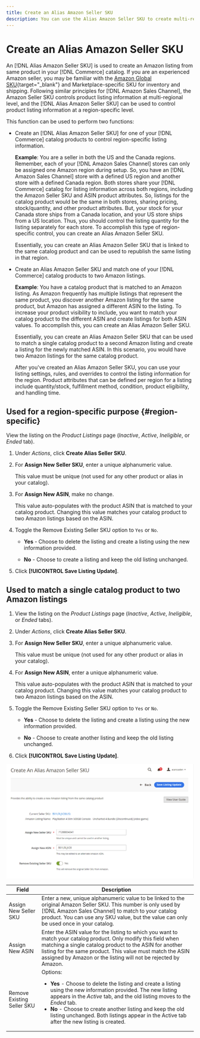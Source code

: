 ```yaml
---
title: Create an Alias Amazon Seller SKU
description: You can use the Alias Amazon Seller SKU to create multi-regional Amazon listings from your Commerce catalog products.
---
```


# Create an Alias Amazon Seller SKU

An [!DNL Alias Amazon Seller SKU] is used to create an Amazon listing from same product in your [!DNL Commerce] catalog. If you are an experienced Amazon seller, you may be familiar with the [Amazon Global SKU](https://sellercentral.amazon.com/gp/help/external/help.html?itemID=201394090){target="_blank"} and Marketplace-specific SKU for inventory and shipping. Following similar principles for [!DNL Amazon Sales Channel], the Amazon Seller SKU controls product listing information at multi-regional level, and the [!DNL Alias Amazon Seller SKU] can be used to control product listing information at a region-specific level.

This function can be used to perform two functions:

- Create an [!DNL Alias Amazon Seller SKU] for one of your [!DNL Commerce] catalog products to control region-specific listing information.

    **Example**: You are a seller in both the US and the Canada regions. Remember, each of your [!DNL Amazon Sales Channel] stores can only be assigned one Amazon region during setup. So, you have an [!DNL Amazon Sales Channel] store with a defined US region and another store with a defined Canada region. Both stores share your [!DNL Commerce] catalog for listing information across both regions, including the Amazon Seller SKU and ASIN product attributes. So, listings for the catalog product would be the same in both stores, sharing pricing, stock/quantity, and other product attributes. But, your stock for your Canada store ships from a Canada location, and your US store ships from a US location. Thus, you should control the listing quantity for the listing separately for each store. To accomplish this type of region-specific control, you can create an Alias Amazon Seller SKU.

    Essentially, you can create an Alias Amazon Seller SKU that is linked to the same catalog product and can be used to republish the same listing in that region.

- Create an Alias Amazon Seller SKU and match one of your [!DNL Commerce] catalog products to two Amazon listings.

    **Example**: You have a catalog product that is matched to an Amazon listing. As Amazon frequently has multiple listings that represent the same product, you discover another Amazon listing for the same product, but Amazon has assigned a different ASIN to the listing. To increase your product visibility to include, you want to match your catalog product to the different ASIN and create listings for both ASIN values. To accomplish this, you can create an Alias Amazon Seller SKU.

    Essentially, you can create an Alias Amazon Seller SKU that can be used to match a single catalog product to a second Amazon listing and create a listing for the newly matched ASIN. In this scenario, you would have two Amazon listings for the same catalog product.

    After you've created an Alias Amazon Seller SKU, you can use your listing settings, rules, and overrides to control the listing information for the region. Product attributes that can be defined per region for a listing include quantity/stock, fulfillment method, condition, product eligibility, and handling time.

## Used for a region-specific purpose {#region-specific}

View the listing on the _Product Listings_ page (_Inactive_, _Active_, _Ineligible_, or _Ended_ tab).

1. Under _Actions_, click **Create Alias Seller SKU**.

1. For **Assign New Seller SKU**, enter a unique alphanumeric value.

    This value must be unique (not used for any other product or alias in your catalog).

1. For **Assign New ASIN**, make no change.

    This value auto-populates with the product ASIN that is matched to your catalog product. Changing this value matches your catalog product to two Amazon listings based on the ASIN.

1. Toggle the Remove Existing Seller SKU option to `Yes` or `No`.

   - **Yes** - Choose to delete the listing and create a listing using the new information provided.

   - **No** - Choose to create a listing and keep the old listing unchanged.

1. Click **[!UICONTROL Save Listing Update]**.

## Used to match a single catalog product to two Amazon listings

1. View the listing on the _Product Listings_ page (_Inactive_, _Active_, _Ineligible_, or _Ended_ tabs).

1. Under _Actions_, click **Create Alias Seller SKU**.

1. For **Assign New Seller SKU**, enter a unique alphanumeric value.

    This value must be unique (not used for any other product or alias in your catalog).

1. For **Assign New ASIN**, enter a unique alphanumeric value.

    This value auto-populates with the product ASIN that is matched to your catalog product. Changing this value matches your catalog product to two Amazon listings based on the ASIN.

1. Toggle the Remove Existing Seller SKU option to `Yes` or `No`.

   - **Yes** - Choose to delete the listing and create a listing using the new information provided.

   - **No** - Choose to create another listing and keep the old listing unchanged.

1. Click **[!UICONTROL Save Listing Update]**.

![create an Alias Amazon Seller SKU](assets/amazon-alias-sku-create.png)

|Field|Description|
|--- |--- |
|Assign New Seller SKU|Enter a new, unique alphanumeric value to be linked to the original Amazon Seller SKU. This number is only used by [!DNL Amazon Sales Channel] to match to your catalog product. You can use any SKU value, but the value can only be used once in your catalog. |
|Assign New ASIN|Enter the ASIN value for the listing to which you want to match your catalog product. Only modify this field when matching a single catalog product to the ASIN for another listing for the same product. This value must match the ASIN assigned by Amazon or the listing will not be rejected by Amazon. |
|Remove Existing Seller SKU|Options:<ul><li>**Yes** - Choose to delete the listing and create a listing using the new information provided. The new listing appears in the _Active_ tab, and the old listing moves to the _Ended_ tab.</li><li>**No** - Choose to create another listing and keep the old listing unchanged. Both listings appear in the Active tab after the new listing is created.</li></ul> |
